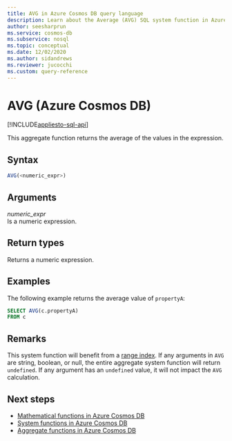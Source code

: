 ```yaml
---
title: AVG in Azure Cosmos DB query language
description: Learn about the Average (AVG) SQL system function in Azure Cosmos DB.
author: seesharprun
ms.service: cosmos-db
ms.subservice: nosql
ms.topic: conceptual
ms.date: 12/02/2020
ms.author: sidandrews
ms.reviewer: jucocchi
ms.custom: query-reference
---
```

# AVG (Azure Cosmos DB)
[!INCLUDE[appliesto-sql-api](../includes/appliesto-sql-api.md)]

This aggregate function returns the average of the values in the expression.
  
## Syntax
  
```sql
AVG(<numeric_expr>)  
```  
  
## Arguments
  
*numeric_expr*  
   Is a numeric expression.  
  
## Return types
  
Returns a numeric expression.  
  
## Examples
  
The following example returns the average value of `propertyA`:
  
```sql
SELECT AVG(c.propertyA)
FROM c
```  

## Remarks

This system function will benefit from a [range index](../index-policy.md#includeexclude-strategy). If any arguments in `AVG` are string, boolean, or null, the entire aggregate system function will return `undefined`. If any argument has an `undefined` value, it will not impact the `AVG` calculation.

## Next steps

- [Mathematical functions in Azure Cosmos DB](sql-query-mathematical-functions.md)
- [System functions in Azure Cosmos DB](sql-query-system-functions.md)
- [Aggregate functions in Azure Cosmos DB](sql-query-aggregate-functions.md)